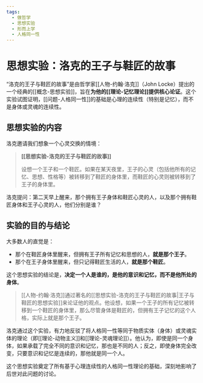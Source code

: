 ```yaml
---
tags:
  - 做哲学
  - 思想实验
  - 形而上学
  - 人格同一性
---
```


# 思想实验：洛克的王子与鞋匠的故事

“洛克的王子与鞋匠的故事”是由哲学家[[人物-约翰·洛克]]（John Locke）提出的一个经典的[[概念-思想实验]]，旨在**为他的[[理论-记忆理论]]提供核心论证**。这个实验试图证明，[[问题-人格同一性]]的基础是心理的连续性（特别是记忆），而不是身体或灵魂的连续性。

## 思想实验的内容

洛克邀请我们想象一个心灵交换的情境：

> **[[思想实验-洛克的王子与鞋匠的故事]]**
>
> 设想一个王子和一个鞋匠。如果在某天夜里，王子的心灵（包括他所有的记忆、思想、性格等）被转移到了鞋匠的身体里，而鞋匠的心灵则被转移到了王子的身体里。

洛克提问：第二天早上醒来，那个拥有王子身体和鞋匠心灵的人，以及那个拥有鞋匠身体和王子心灵的人，他们分别是谁？

## 实验的目的与结论

大多数人的直觉是：
*   那个在鞋匠身体里醒来，但拥有王子所有记忆和思想的人，**就是那个王子**。
*   那个在王子身体里醒来，但只记得鞋匠生活的人，**就是那个鞋匠**。

这个思想实验的结论是，**决定一个人是谁的，是他的意识和记忆，而不是他所处的身体**。

> [[人物-约翰·洛克]]通过著名的[[思想实验-洛克的王子与鞋匠的故事|王子与鞋匠的思想实验]]来论证他的观点。他设想，如果一个王子的所有记忆被转移到一个鞋匠的身体里，那么尽管身体是鞋匠的，但拥有王子记忆的这个人格，实际上就是那个王子。

洛克通过这个实验，有力地反驳了将人格同一性等同于物质实体（身体）或灵魂实体的理论（即[[理论-动物主义]]和[[理论-灵魂理论]]）。他认为，即使是同一个身体，如果承载了完全不同的意识和记忆，那也是不同的人；反之，即使身体完全改变，只要意识和记忆是连续的，那他就是同一个人。

这个思想实验奠定了所有基于心理连续性的人格同一性理论的基础，深刻地影响了后世对此问题的讨论。
